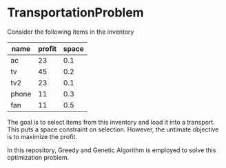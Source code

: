 # TransportationProblem

Consider the following items in the inventory

| name| profit | space |
| --  | ------ | ----- |
| ac  |   23   |  0.1  |
| tv  |   45   |  0.2  |
| tv2 |   23   |  0.1  |
|phone|   11   |  0.3  |
| fan |   11   |  0.5  |

The goal is to select items from this inventory and load it into a transport.
This puts a space constraint on selection. However, the untimate objective is to maximize the profit.

In this repository, Greedy and Genetic Algorithm is employed to solve this optimization problem. 
